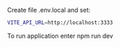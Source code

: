 Create file .env.local and set:
```sh
VITE_API_URL=http://localhost:3333
```

To run application enter npm run dev
